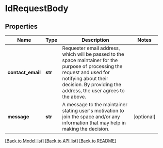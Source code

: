 # IdRequestBody

## Properties
Name | Type | Description | Notes
------------ | ------------- | ------------- | -------------
**contact_email** | **str** | Requester email address, which will be passed to the space maintainer for the purpose of processing the request and used for notifying about their decision. By providing the address, the user agrees to the above.  | 
**message** | **str** | A message to the maintainer stating user&#x27;s motivation to join the space and/or any information that may help in making the decision.  | [optional] 

[[Back to Model list]](../README.md#documentation-for-models) [[Back to API list]](../README.md#documentation-for-api-endpoints) [[Back to README]](../README.md)

